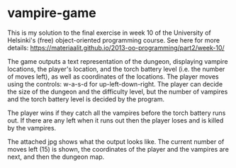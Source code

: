 # vampire-game
This is my solution to the final exercise in week 10 of the University of Helsinki's (free) object-oriented programming course. See here for more details: https://materiaalit.github.io/2013-oo-programming/part2/week-10/ 

The game outputs a text representation of the dungeon, displaying vampire locations, the player's location, and the torch battery level (i.e. the number of moves left), as well as coordinates of the locations. The player moves using the controls: w-a-s-d for up-left-down-right. The player can decide the size of the dungeon and the difficulty level, but the number of vampires and the torch battery level is decided by the program.

The player wins if they catch all the vampires before the torch battery runs out. If there are any left when it runs out then the player loses and is killed by the vampires.

The attached jpg shows what the output looks like. The current number of moves left (15) is shown, the coordinates of the player and the vampires are next, and then the dungeon map.


